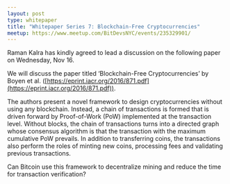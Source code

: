 ```yaml
---
layout: post
type: whitepaper
title: "Whitepaper Series 7: Blockchain-Free Cryptocurrencies"
meetup: https://www.meetup.com/BitDevsNYC/events/235329901/
---
```


Raman Kalra has kindly agreed to lead a discussion on the following paper on Wednesday, Nov 16.

We will discuss the paper titled ‘Blockchain-Free Cryptocurrencies’ by Boyen et al. ([https://eprint.iacr.org/2016/871.pdf](https://eprint.iacr.org/2016/871.pdf)).

The authors present a novel framework to design cryptocurrencies without using any blockchain. Instead, a chain of transactions is formed that is driven forward by Proof-of-Work (PoW) implemented at the transaction level. Without blocks, the chain of transactions turns into a directed graph whose consensus algorithm is that the transaction with the maximum cumulative PoW prevails. In addition to transferring coins, the transactions also perform the roles of minting new coins, processing fees and validating previous transactions.

Can Bitcoin use this framework to decentralize mining and reduce the time for transaction verification?
